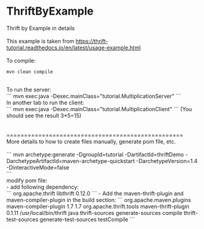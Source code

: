 # ThriftByExample
Thrift by Example in details<br/>
<br/>
This example is taken from https://thrift-tutorial.readthedocs.io/en/latest/usage-example.html<br/>
<br/>
To compile:
```
mvn clean compile
```
<br/>
To run the server: <br/>
```
mvn exec:java -Dexec.mainClass="tutorial.MultiplicationServer"
```
<br/>
In another tab to run the client:<br/>
```
mvn exec:java -Dexec.mainClass="tutorial.MultiplicationClient"
```
(You should see the result 3*5=15)<br/>
<br/>
<br/>
==================================================<br/>
More details to how to create files manually, generate pom file, etc. <br/>
<br/>
```
mvn archetype:generate -DgroupId=tutorial -DartifactId=thriftDemo -DarchetypeArtifactId=maven-archetype-quickstart -DarchetypeVersion=1.4 -DinteractiveMode=false<br/>
```
<br/>
modify pom file:<br/>
- add following dependency:<br/>
```
<dependency>
  <groupId>org.apache.thrift</groupId>
  <artifactId>libthrift</artifactId>
  <version>0.12.0</version>
</dependency>
```
- Add the maven-thrift-plugin and maven-compiler-plugin in the build section:
```
          <plugins>
            <plugin>
                <groupId>org.apache.maven.plugins</groupId>
                <artifactId>maven-compiler-plugin</artifactId>
                <configuration>
                    <source>1.7</source>
                    <target>1.7</target>
                </configuration>
            </plugin>
            <plugin>
                <groupId>org.apache.thrift.tools</groupId>
                <artifactId>maven-thrift-plugin</artifactId>
                <version>0.1.11</version>
                <configuration>
                    <thriftExecutable>/usr/local/bin/thrift</thriftExecutable>
<generator>java</generator>
                </configuration>
                <executions>
                    <execution>
                        <id>thrift-sources</id>
                        <phase>generate-sources</phase>
                        <goals>
                            <goal>compile</goal>
                        </goals>
                    </execution>
                    <execution>
                        <id>thrift-test-sources</id>
                        <phase>generate-test-sources</phase>
                        <goals>
                            <goal>testCompile</goal>
                        </goals>
                    </execution>
                </executions>
            </plugin>
        </plugins>
```
